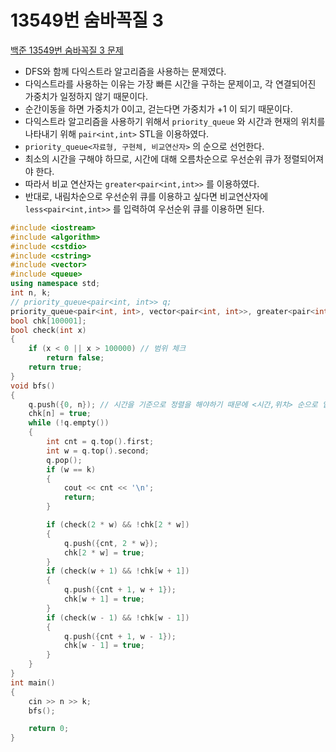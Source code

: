 # 13549번 숨바꼭질 3

[백준 13549번 숨바꼭질 3 문제](https://www.acmicpc.net/problem/13549) 

- DFS와 함께 다익스트라 알고리즘을 사용하는 문제였다.
- 다익스트라를 사용하는 이유는 가장 빠른 시간을 구하는 문제이고, 각 연결되어진 가중치가 일정하지 않기 때문이다.
- 순간이동을 하면 가중치가 0이고, 걷는다면 가중치가 +1 이 되기 때문이다.
- 다익스트라 알고리즘을 사용하기 위해서 `priority_queue` 와 시간과 현재의 위치를 나타내기 위해 `pair<int,int>`  STL을 이용하였다.
- `priority_queue<자료형, 구현체, 비교연산자>` 의 순으로 선언한다.
- 최소의 시간을 구해야 하므로, 시간에 대해 오름차순으로 우선순위 큐가 정렬되어져야 한다.
- 따라서 비교 연산자는 `greater<pair<int,int>>` 를 이용하였다.
- 반대로, 내림차순으로 우선순위 큐를 이용하고 싶다면 비교연산자에 `less<pair<int,int>>` 를 입력하여 우선순위 큐를 이용하면 된다.

```c++
#include <iostream>
#include <algorithm>
#include <cstdio>
#include <cstring>
#include <vector>
#include <queue>
using namespace std;
int n, k;
// priority_queue<pair<int, int>> q;
priority_queue<pair<int, int>, vector<pair<int, int>>, greater<pair<int, int>>> q;
bool chk[100001];
bool check(int x)
{
    if (x < 0 || x > 100000) // 범위 체크
        return false;
    return true;
}
void bfs()
{
    q.push({0, n}); // 시간을 기준으로 정렬을 해야하기 때문에 <시간,위치> 순으로 입력
    chk[n] = true;
    while (!q.empty())
    {
        int cnt = q.top().first;
        int w = q.top().second;
        q.pop();
        if (w == k)
        {
            cout << cnt << '\n';
            return;
        }

        if (check(2 * w) && !chk[2 * w])
        {
            q.push({cnt, 2 * w});
            chk[2 * w] = true;
        }
        if (check(w + 1) && !chk[w + 1])
        {
            q.push({cnt + 1, w + 1});
            chk[w + 1] = true;
        }
        if (check(w - 1) && !chk[w - 1])
        {
            q.push({cnt + 1, w - 1});
            chk[w - 1] = true;
        }
    }
}
int main()
{
    cin >> n >> k;
    bfs();

    return 0;
}

```

